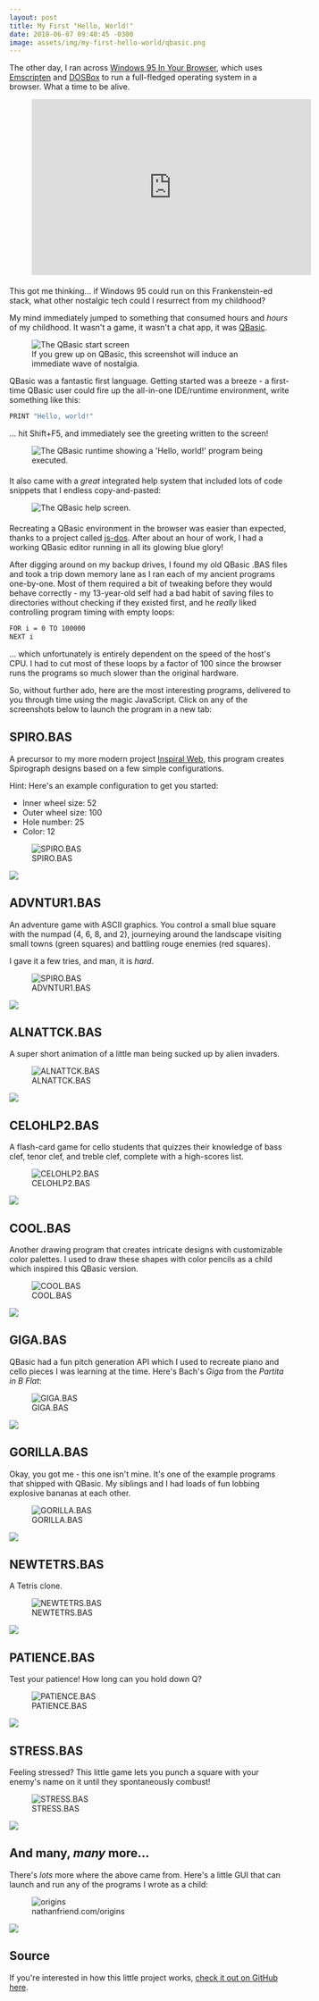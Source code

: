 ```yaml
---
layout: post
title: My First "Hello, World!"
date: 2018-06-07 09:40:45 -0300
image: assets/img/my-first-hello-world/qbasic.png
---
```


The other day, I ran across [Windows 95 In Your Browser](https://win95.ajf.me/), which uses [Emscripten](https://github.com/kripken/emscripten) and [DOSBox](https://www.dosbox.com/download.php?main=1) to run a full-fledged operating system in a browser. What a time to be alive.

<figure style="margin-bottom: 20px;">
    <iframe width="500" height="315" src="https://www.youtube.com/embed/qu32fBkiHFE" frameborder="0" allow="autoplay; encrypted-media" allowfullscreen></iframe>
</figure>

This got me thinking... if Windows 95 could run on this Frankenstein-ed stack, what other nostalgic tech could I resurrect from my childhood?

My mind immediately jumped to something that consumed hours and _hours_ of my childhood. It wasn't a game, it wasn't a chat app, it was [QBasic](https://en.wikipedia.org/wiki/QBasic).

<figure>
    <img src="{{ 'assets/img/my-first-hello-world/qbasic.png' | relative_url }}" alt="The QBasic start screen" />
    <figcaption>If you grew up on QBasic, this screenshot will induce an immediate wave of nostalgia.</figcaption>
</figure>

QBasic was a fantastic first language. Getting started was a breeze - a first-time QBasic user could fire up the all-in-one IDE/runtime environment, write something like this:

```sh
PRINT "Hello, world!"
```

... hit <span class="keyboard-key">Shift</span>+<span class="keyboard-key">F5</span>, and immediately see the greeting written to the screen!

<figure style="margin-bottom: 20px;">
    <img src="{{ 'assets/img/my-first-hello-world/hello-world.png' | relative_url }}" alt="The QBasic runtime showing a 'Hello, world!' program being executed." />
</figure>

It also came with a _great_ integrated help system that included lots of code snippets that I endless copy-and-pasted:

<figure style="margin-bottom: 20px;">
    <img src="{{ 'assets/img/my-first-hello-world/qbasic-help.png' | relative_url }}" alt="The QBasic help screen." />
</figure>

Recreating a QBasic environment in the browser was easier than expected, thanks to a project called [js-dos](http://js-dos.com/). After about an hour of work, I had a working QBasic editor running in all its glowing blue glory!

After digging around on my backup drives, I found my old QBasic .BAS files and took a trip down memory lane as I ran each of my ancient programs one-by-one. Most of them required a bit of tweaking before they would behave correctly - my 13-year-old self had a bad habit of saving files to directories without checking if they existed first, and he _really_ liked controlling program timing with empty loops:

```sh
FOR i = 0 TO 100000
NEXT i
```

... which unfortunately is entirely dependent on the speed of the host's CPU. I had to cut most of these loops by a factor of 100 since the browser runs the programs so much slower than the original hardware.

So, without further ado, here are the most interesting programs, delivered to you through time using the magic JavaScript. Click on any of the screenshots below to launch the program in a new tab:

## SPIRO.BAS

A precursor to my more modern project [Inspiral Web](https://nathanfriend.com/inspiral-web), this program creates Spirograph designs based on a few simple configurations.

Hint: Here's an example configuration to get you started:

- Inner wheel size: 52
- Outer wheel size: 100
- Hole number: 25
- Color: 12

<div class="figure-link">
    <figure>
        <img src="{{ 'assets/img/my-first-hello-world/spiro.bas-screenshot.png' | relative_url }}" alt="SPIRO.BAS" />
        <figcaption>SPIRO.BAS</figcaption>
    </figure>
    <a class="figure-link-overlay" href="https://nathanfriend.com/origins?file=SPIRO.BAS" target="_blank">
        <img class="play-button" src="{{ 'assets/img/shared/baseline-play_circle_outline-24px.svg' | relative_url }}" />
    </a>
</div>

## ADVNTUR1.BAS

An adventure game with ASCII graphics. You control a small blue square with the numpad (<span class="keyboard-key">4</span>, <span class="keyboard-key">6</span>, <span class="keyboard-key">8</span>, and <span class="keyboard-key">2</span>), journeying around the landscape visiting small towns (green squares) and battling rouge enemies (red squares).

I gave it a few tries, and man, it is _hard_.

<div class="figure-link">
    <figure>
        <img src="{{ 'assets/img/my-first-hello-world/advntur1.bas-screenshot.png' | relative_url }}" alt="SPIRO.BAS" />
        <figcaption>ADVNTUR1.BAS</figcaption>
    </figure>
    <a class="figure-link-overlay" href="https://nathanfriend.com/origins?file=ADVNTUR1.BAS" target="_blank">
        <img class="play-button" src="{{ 'assets/img/shared/baseline-play_circle_outline-24px.svg' | relative_url }}" />
    </a>
</div>

## ALNATTCK.BAS

A super short animation of a little man being sucked up by alien invaders.

<div class="figure-link">
    <figure>
        <img src="{{ 'assets/img/my-first-hello-world/alnattck.bas-screenshot.png' | relative_url }}" alt="ALNATTCK.BAS" />
        <figcaption>ALNATTCK.BAS</figcaption>
    </figure>
    <a class="figure-link-overlay" href="https://nathanfriend.com/origins?file=ALNATTCK.BAS" target="_blank">
        <img class="play-button" src="{{ 'assets/img/shared/baseline-play_circle_outline-24px.svg' | relative_url }}" />
    </a>
</div>

## CELOHLP2.BAS

A flash-card game for cello students that quizzes their knowledge of bass clef, tenor clef, and treble clef, complete with a high-scores list.

<div class="figure-link">
    <figure>
        <img src="{{ 'assets/img/my-first-hello-world/celohlp2.bas-screenshot.png' | relative_url }}" alt="CELOHLP2.BAS" />
        <figcaption>CELOHLP2.BAS</figcaption>
    </figure>
    <a class="figure-link-overlay dark" href="https://nathanfriend.com/origins?file=CELOHLP2.BAS" target="_blank">
        <img class="play-button" src="{{ 'assets/img/shared/baseline-play_circle_outline-24px-dark.svg' | relative_url }}" />
    </a>
</div>

## COOL.BAS

Another drawing program that creates intricate designs with customizable color palettes. I used to draw these shapes with color pencils as a child which inspired this QBasic version.

<div class="figure-link">
    <figure>
        <img src="{{ 'assets/img/my-first-hello-world/cool.bas-screenshot.png' | relative_url }}" alt="COOL.BAS" />
        <figcaption>COOL.BAS</figcaption>
    </figure>
    <a class="figure-link-overlay" href="https://nathanfriend.com/origins?file=COOL.BAS" target="_blank">
        <img class="play-button" src="{{ 'assets/img/shared/baseline-play_circle_outline-24px.svg' | relative_url }}" />
    </a>
</div>

## GIGA.BAS

QBasic had a fun pitch generation API which I used to recreate piano and cello pieces I was learning at the time. Here's Bach's _Giga_ from the _Partita in B Flat_:

<div class="figure-link">
    <figure>
        <img src="{{ 'assets/img/my-first-hello-world/giga.bas-screenshot.png' | relative_url }}" alt="GIGA.BAS" />
        <figcaption>GIGA.BAS</figcaption>
    </figure>
    <a class="figure-link-overlay" href="https://nathanfriend.com/origins?file=GIGA.BAS" target="_blank">
        <img class="play-button" src="{{ 'assets/img/shared/baseline-play_circle_outline-24px.svg' | relative_url }}" />
    </a>
</div>

## GORILLA.BAS

Okay, you got me - this one isn't mine. It's one of the example programs that shipped with QBasic. My siblings and I had loads of fun lobbing explosive bananas at each other.

<div class="figure-link">
    <figure>
        <img src="{{ 'assets/img/my-first-hello-world/gorilla.bas-screenshot.png' | relative_url }}" alt="GORILLA.BAS" />
        <figcaption>GORILLA.BAS</figcaption>
    </figure>
    <a class="figure-link-overlay" href="https://nathanfriend.com/origins?file=GORILLA.BAS" target="_blank">
        <img class="play-button" src="{{ 'assets/img/shared/baseline-play_circle_outline-24px.svg' | relative_url }}" />
    </a>
</div>

## NEWTETRS.BAS

A Tetris clone.

<div class="figure-link">
    <figure>
        <img src="{{ 'assets/img/my-first-hello-world/newtetrs.bas-screenshot.png' | relative_url }}" alt="NEWTETRS.BAS" />
        <figcaption>NEWTETRS.BAS</figcaption>
    </figure>
    <a class="figure-link-overlay" href="https://nathanfriend.com/origins?file=NEWTETRS.BAS" target="_blank">
        <img class="play-button" src="{{ 'assets/img/shared/baseline-play_circle_outline-24px.svg' | relative_url }}" />
    </a>
</div>

## PATIENCE.BAS

Test your patience! How long can you hold down <span class="keyboard-key">Q</span>?

<div class="figure-link">
    <figure>
        <img src="{{ 'assets/img/my-first-hello-world/patience.bas-screenshot.png' | relative_url }}" alt="PATIENCE.BAS" />
        <figcaption>PATIENCE.BAS</figcaption>
    </figure>
    <a class="figure-link-overlay" href="https://nathanfriend.com/origins?file=PATIENCE.BAS" target="_blank">
        <img class="play-button" src="{{ 'assets/img/shared/baseline-play_circle_outline-24px.svg' | relative_url }}" />
    </a>
</div>

## STRESS.BAS

Feeling stressed? This little game lets you punch a square with your enemy's name on it until they spontaneously combust!

<div class="figure-link">
    <figure>
        <img src="{{ 'assets/img/my-first-hello-world/stress.bas-screenshot.png' | relative_url }}" alt="STRESS.BAS" />
        <figcaption>STRESS.BAS</figcaption>
    </figure>
    <a class="figure-link-overlay" href="https://nathanfriend.com/origins?file=STRESS.BAS" target="_blank">
        <img class="play-button" src="{{ 'assets/img/shared/baseline-play_circle_outline-24px.svg' | relative_url }}" />
    </a>
</div>

## And many, _many_ more...

There's _lots_ more where the above came from. Here's a little GUI that can launch and run any of the programs I wrote as a child:

<div class="figure-link">
    <figure>
        <img src="{{ 'assets/img/my-first-hello-world/origins-screenshot.png' | relative_url }}" alt="origins" />
        <figcaption>nathanfriend.com/origins</figcaption>
    </figure>
    <a class="figure-link-overlay" href="https://nathanfriend.com/origins" target="_blank">
        <img class="play-button" src="{{ 'assets/img/shared/baseline-play_circle_outline-24px.svg' | relative_url }}" />
    </a>
</div>

## Source

If you're interested in how this little project works, [check it out on GitHub here](https://github.com/nfriend/origins-host).
